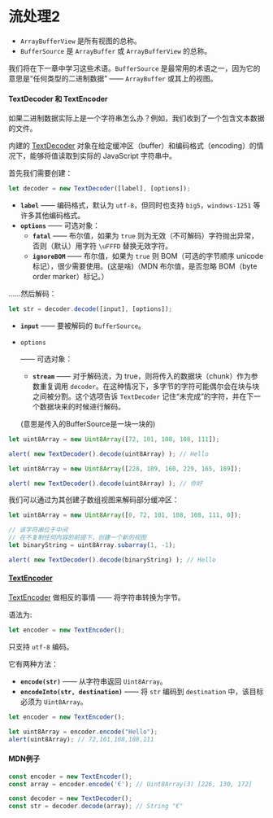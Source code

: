 # 流处理2

- `ArrayBufferView` 是所有视图的总称。
- `BufferSource` 是 `ArrayBuffer` 或 `ArrayBufferView` 的总称。

我们将在下一章中学习这些术语。`BufferSource` 是最常用的术语之一，因为它的意思是“任何类型的二进制数据” —— `ArrayBuffer` 或其上的视图。



#### TextDecoder 和 TextEncoder

如果二进制数据实际上是一个字符串怎么办？例如，我们收到了一个包含文本数据的文件。

内建的 [TextDecoder](https://encoding.spec.whatwg.org/#interface-textdecoder) 对象在给定缓冲区（buffer）和编码格式（encoding）的情况下，能够将值读取到实际的 JavaScript 字符串中。



首先我们需要创建：

```javascript
let decoder = new TextDecoder([label], [options]);
```

 

- **`label`** —— 编码格式，默认为 `utf-8`，但同时也支持 `big5`，`windows-1251` 等许多其他编码格式。
- **`options`** —— 可选对象：
  - **`fatal`** —— 布尔值，如果为 `true` 则为无效（不可解码）字符抛出异常，否则（默认）用字符 `\uFFFD` 替换无效字符。
  - **`ignoreBOM`** —— 布尔值，如果为 `true` 则 BOM（可选的字节顺序 unicode 标记），很少需要使用。(这是啥)（MDN 布尔值，是否忽略 BOM（byte order marker）标记。）

……然后解码：



```javascript
let str = decoder.decode([input], [options]);
```

- **`input`** —— 要被解码的 `BufferSource`。

- `options`

   —— 可选对象：

  - **`stream`** —— 对于解码流，为 true，则将传入的数据块（chunk）作为参数重复调用 `decoder`。在这种情况下，多字节的字符可能偶尔会在块与块之间被分割。这个选项告诉 `TextDecoder` 记住“未完成”的字符，并在下一个数据块来的时候进行解码。

  (意思是传入的BufferSource是一块一块的)



```javascript
let uint8Array = new Uint8Array([72, 101, 108, 108, 111]);

alert( new TextDecoder().decode(uint8Array) ); // Hello
```



```javascript
let uint8Array = new Uint8Array([228, 189, 160, 229, 165, 189]);

alert( new TextDecoder().decode(uint8Array) ); // 你好
```

我们可以通过为其创建子数组视图来解码部分缓冲区：

```javascript
let uint8Array = new Uint8Array([0, 72, 101, 108, 108, 111, 0]);

// 该字符串位于中间
// 在不复制任何内容的前提下，创建一个新的视图
let binaryString = uint8Array.subarray(1, -1);

alert( new TextDecoder().decode(binaryString) ); // Hello
```



#### [TextEncoder](https://zh.javascript.info/text-decoder#textencoder)



[TextEncoder](https://encoding.spec.whatwg.org/#interface-textencoder) 做相反的事情 —— 将字符串转换为字节。



语法为:

```javascript
let encoder = new TextEncoder();
```



只支持 `utf-8` 编码。

它有两种方法：

- **`encode(str)`** —— 从字符串返回 `Uint8Array`。
- **`encodeInto(str, destination)`** —— 将 `str` 编码到 `destination` 中，该目标必须为 `Uint8Array`。



```javascript
let encoder = new TextEncoder();

let uint8Array = encoder.encode("Hello");
alert(uint8Array); // 72,101,108,108,111
```





#### MDN例子

```javascript
const encoder = new TextEncoder();
const array = encoder.encode('€'); // Uint8Array(3) [226, 130, 172]

const decoder = new TextDecoder();
const str = decoder.decode(array); // String "€"
```

